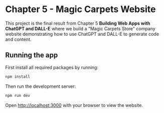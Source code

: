 # Chapter 5 - Magic Carpets Website

This project is the final result from Chapter 5 **Building Web Apps with ChatGPT and DALL-E** where we build a "Magic Carpets Store" company website demonstrating how to use ChatGPT and DALL-E to generate code and content.

## Running the app

First install all required packages by running:

```bash
npm install
```

Then run the development server:

```bash
npm run dev
```

Open [http://localhost:3000](http://localhost:3000) with your browser to view the website.
